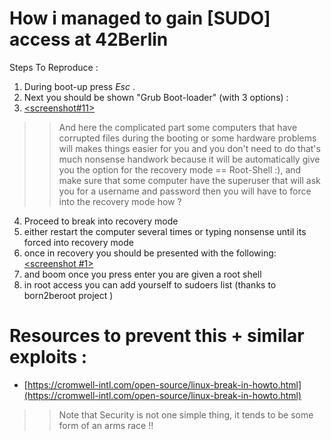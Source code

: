 # How i managed to gain [SUDO] access at 42Berlin
Steps To Reproduce :
1. During boot-up press *Esc* .
2. Next you should be shown "Grub Boot-loader" (with 3 options) : 
3. [<screenshot#11>](https://github.com/SquirtleHub/-sudo-Access-At-42Berlin/blob/main/boot.jpg)

>> And here the complicated part some computers that have corrupted files during the booting or some hardware problems will makes things easier for you and you don't need to do that's much nonsense handwork because it will be automatically give you the option for the recovery mode == Root-Shell :),
and make sure that some computer have the superuser that will ask you for a username and password then you will have to force into the recovery mode how ?
4. Proceed to break into recovery mode
5. either restart the computer several times or typing nonsense until its forced into recovery mode
6. once in recovery you should be presented with the following:
[<screenshot #1>](https://github.com/SquirtleHub/-sudo-Access-At-42Berlin/blob/main/recovery.jpg)
7. and boom once you press enter you are given a root shell 
8. in root access you can add yourself to sudoers list (thanks to born2beroot project )

# Resources to prevent this + similar exploits :
* [https://cromwell-intl.com/open-source/linux-break-in-howto.html](https://cromwell-intl.com/open-source/linux-break-in-howto.html)

>> Note that 	Security is not one simple thing, it tends to be some form of an arms race !!
